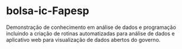 # bolsa-ic-Fapesp
Demonstração de conhecimento em análise de dados e programação incluindo a criação de rotinas automatizadas para análise de dados e aplicativo web para visualização de dados abertos do governo.
